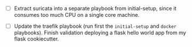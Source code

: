 - [ ] Extract suricata into a separate playbook from initial-setup, since it
  consumes too much CPU on a single core machine.

- [ ] Update the traefik playbook (run first the `initial-setup` and `docker`
  playbooks). Finish validation deploying a flask hello world app from my flask
cookiecutter.
